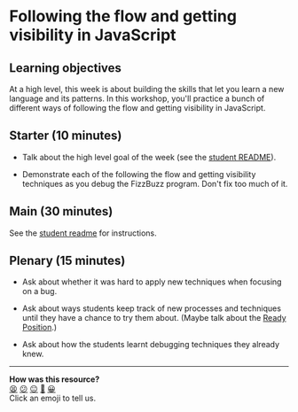 # Following the flow and getting visibility in JavaScript

## Learning objectives

At a high level, this week is about building the skills that let you learn a new language and its patterns.  In this workshop, you'll practice a bunch of different ways of following the flow and getting visibility in JavaScript.

## Starter (10 minutes)

* Talk about the high level goal of the week (see the [student README](README.md)).

* Demonstrate each of the following the flow and getting visibility techniques as you debug the FizzBuzz program.  Don't fix too much of it.

## Main (30 minutes)

See the [student readme](README.md) for instructions.

## Plenary (15 minutes)

* Ask about whether it was hard to apply new techniques when focusing on a bug.

* Ask about ways students keep track of new processes and techniques until they have a chance to try them about.  (Maybe talk about the [Ready Position](http://sjmog.github.io/posts/491_learning_to_learn_1/).)

* Ask about how the students learnt debugging techniques they already knew.

<!-- BEGIN GENERATED SECTION DO NOT EDIT -->

---

**How was this resource?**  
[😫](https://airtable.com/shrUJ3t7KLMqVRFKR?prefill_Repository=skills-workshops&prefill_File=week-5/following_the_flow_and_getting_visibility_in_javascript/COACH_INSTRUCTIONS.md&prefill_Sentiment=😫) [😕](https://airtable.com/shrUJ3t7KLMqVRFKR?prefill_Repository=skills-workshops&prefill_File=week-5/following_the_flow_and_getting_visibility_in_javascript/COACH_INSTRUCTIONS.md&prefill_Sentiment=😕) [😐](https://airtable.com/shrUJ3t7KLMqVRFKR?prefill_Repository=skills-workshops&prefill_File=week-5/following_the_flow_and_getting_visibility_in_javascript/COACH_INSTRUCTIONS.md&prefill_Sentiment=😐) [🙂](https://airtable.com/shrUJ3t7KLMqVRFKR?prefill_Repository=skills-workshops&prefill_File=week-5/following_the_flow_and_getting_visibility_in_javascript/COACH_INSTRUCTIONS.md&prefill_Sentiment=🙂) [😀](https://airtable.com/shrUJ3t7KLMqVRFKR?prefill_Repository=skills-workshops&prefill_File=week-5/following_the_flow_and_getting_visibility_in_javascript/COACH_INSTRUCTIONS.md&prefill_Sentiment=😀)  
Click an emoji to tell us.

<!-- END GENERATED SECTION DO NOT EDIT -->
